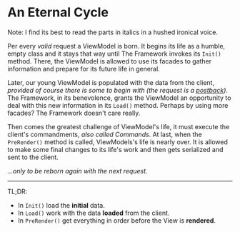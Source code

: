 ﻿# An Eternal Cycle

Note: I find its best to read the parts in italics in a hushed ironical voice.

Per every _valid_ request a ViewModel is born. It begins its life as a humble, empty class and it stays that way
until The Framework invokes its `Init()` method. There, the ViewModel is allowed to use its facades to
gather information and prepare for its future life in general.

Later, our young ViewModel is populated with the data from the client, _provided of course there is some to begin with
(the request is a [postback][postback])_. The Framework, in its benevolence, grants the ViewModel an opportunity to
deal with this new information in its `Load()` method. Perhaps by using more facades?
The Framework doesn't care really.

Then comes the greatest challenge of ViewModel's life, it must execute the client's commandments,
_also called Commands_. At last, when the `PreRender()` method is called, ViewModels's life is nearly over. It is
allowed to make some final changes to its life's work and then gets serialized and sent to the client.

_...only to be reborn again with the next request._

---

TL;DR:

- In `Init()` load the __initial__ data.
- In `Load()` work with the data __loaded__ from the client.
- In `PreRender()` get everything in order before the View is __rendered__.

[postback]: https://stackoverflow.com/questions/183254/what-is-a-postback

